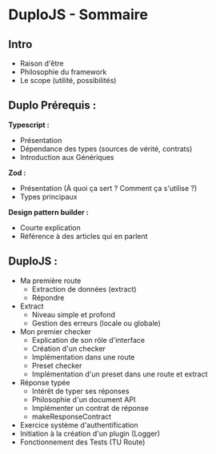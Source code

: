 # DuploJS - Sommaire

## Intro
- Raison d'être
- Philosophie du framework
- Le scope (utilité, possibilités)

## Duplo Prérequis :

**Typescript :**
- Présentation
- Dépendance des types (sources de vérité, contrats)
- Introduction aux Génériques

**Zod :**
- Présentation (À quoi ça sert ? Comment ça s'utilise ?)
- Types principaux

**Design pattern builder :**
- Courte explication
- Référence à des articles qui en parlent

## DuploJS :

- Ma première route
  - Extraction de données (extract)
  - Répondre
- Extract
  - Niveau simple et profond
  - Gestion des erreurs (locale ou globale)
- Mon premier checker
  - Explication de son rôle d'interface
  - Création d'un checker
  - Implémentation dans une route
  - Preset checker
  - Implémentation d'un preset dans une route et extract
- Réponse typée
  - Intérêt de typer ses réponses
  - Philosophie d'un document API
  - Implémenter un contrat de réponse
  - makeResponseContract
- Exercice système d'authentification
- Initiation à la création d'un plugin (Logger)
- Fonctionnement des Tests (TU Route)
